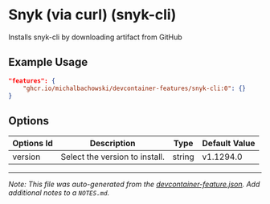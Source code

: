 
# Snyk (via curl) (snyk-cli)

Installs snyk-cli by downloading artifact from GitHub

## Example Usage

```json
"features": {
    "ghcr.io/michalbachowski/devcontainer-features/snyk-cli:0": {}
}
```

## Options

| Options Id | Description | Type | Default Value |
|-----|-----|-----|-----|
| version | Select the version to install. | string | v1.1294.0 |



---

_Note: This file was auto-generated from the [devcontainer-feature.json](https://github.com/michalbachowski/devcontainer-features/blob/main/src/snyk-cli/devcontainer-feature.json).  Add additional notes to a `NOTES.md`._
